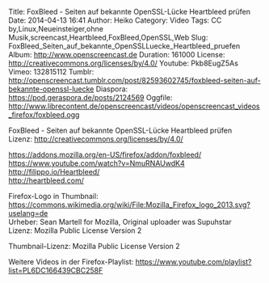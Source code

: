 Title: FoxBleed - Seiten auf bekannte OpenSSL-Lücke Heartbleed prüfen
Date: 2014-04-13 16:41
Author: Heiko
Category: Video
Tags: CC by,Linux,Neueinsteiger,ohne Musik,screencast,Heartbleed,FoxBleed,OpenSSL,Web
Slug: FoxBleed_Seiten_auf_bekannte_OpenSSLLuecke_Heartbleed_pruefen
Album: http://www.openscreencast.de
Duration: 161000
License: http://creativecommons.org/licenses/by/4.0/
Youtube: Pkb8EugZ5As
Vimeo: 132815112
Tumblr: http://openscreencast.tumblr.com/post/82593602745/foxbleed-seiten-auf-bekannte-openssl-luecke
Diaspora: https://pod.geraspora.de/posts/2124569
Oggfile: http://www.librecontent.de/openscreencast/videos/openscreencast_videos_firefox/foxbleed.ogg

FoxBleed - Seiten auf bekannte OpenSSL-Lücke Heartbleed prüfen  
Lizenz: <http://creativecommons.org/licenses/by/4.0/>  
  
<https://addons.mozilla.org/en-US/firefox/addon/foxbleed/>  
<https://www.youtube.com/watch?v=NmuRNAUwdK4>  
<http://filippo.io/Heartbleed/>  
<http://heartbleed.com/>  
  
Firefox-Logo in Thumbnail:  
<https://commons.wikimedia.org/wiki/File:Mozilla_Firefox_logo_2013.svg?uselang=de>  
Urheber: Sean Martell for Mozilla, Original uploader was Supuhstar  
Lizenz: Mozilla Public License Version 2  
  
Thumbnail-Lizenz: Mozilla Public License Version 2  
  
Weitere Videos in der Firefox-Playlist:
<https://www.youtube.com/playlist?list=PL6DC166439CBC258F>  
  

